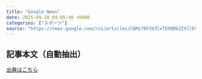 ```yaml
---
title: "Google News"
date: 2025-09-28 04:05:48 +0900
categories: ["スポーツ"]
source: "https://news.google.com/rss/articles/CBMif0FVX3lxTE9QMkZISllEUkJFOXgySjExZmNlUUhjZUJqZEl6bkQtN3dESUF2U21RakNhUlhySVJUWnFTQmk3T19UOE45VTdXRENZUWsxLWtUcnVHWUpBVmJnWklpYWJUYUI4VC1Vd1FsYXBqaEhFRzhTeHE2VXRyM29DLU56RE0?oc=5"
---
```


## 記事本文（自動抽出）
<body class="y0K44d EA71Tc" id="readabilityBody"></body>

[出典はこちら](https://news.google.com/rss/articles/CBMif0FVX3lxTE9QMkZISllEUkJFOXgySjExZmNlUUhjZUJqZEl6bkQtN3dESUF2U21RakNhUlhySVJUWnFTQmk3T19UOE45VTdXRENZUWsxLWtUcnVHWUpBVmJnWklpYWJUYUI4VC1Vd1FsYXBqaEhFRzhTeHE2VXRyM29DLU56RE0?oc=5)
